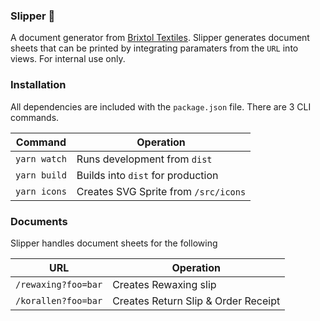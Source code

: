 ### Slipper 👟

A document generator from [Brixtol Textiles](https://brixtoltextiles.com). Slipper generates document sheets that can be printed by integrating paramaters from the `URL` into views. For internal use only.

### Installation
All dependencies are included with the `package.json` file. There are 3 CLI commands.

|Command| Operation |
|--|--|
| `yarn watch` |  Runs development from `dist`   |
| `yarn build` |  Builds into `dist` for production |
| `yarn icons` |  Creates SVG Sprite from `/src/icons` |

### Documents
Slipper handles document sheets for the following

|URL| Operation |
|--|--|
| `/rewaxing?foo=bar` |  Creates Rewaxing slip  |
| `/korallen?foo=bar` |  Creates Return Slip & Order Receipt |

